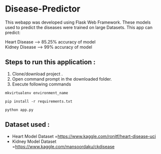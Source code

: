 # Disease-Predictor


This webapp was developed using Flask Web Framework. These models used to predict the diseases were trained on large Datasets.
This app can predict:

 Heart Disease  --> 85.25%  accuracy of model <br>
 Kidney Disease --> 99%     accuracy of model



## Steps to run this application :

1. Clone/download project .
2. Open command prompt in the downloaded folder.
3. Execute following commands

```
mkvirtualenv environment_name
```



```
pip install -r requirements.txt
```

```
python app.py
```

## Dataset used :

- Heart Model Dataset =https://www.kaggle.com/ronitf/heart-disease-uci
- Kidney Model Dataset =https://www.kaggle.com/mansoordaku/ckdisease


